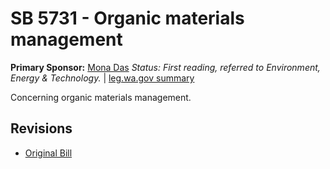 # SB 5731 - Organic materials management
**Primary Sponsor:** [Mona Das](/person/leg/das_mo.md)
*Status: First reading, referred to Environment, Energy & Technology.* | [leg.wa.gov summary](https://app.leg.wa.gov/billsummary?BillNumber=5731&Year=2021)

Concerning organic materials management.

## Revisions
* [Original Bill](1/)